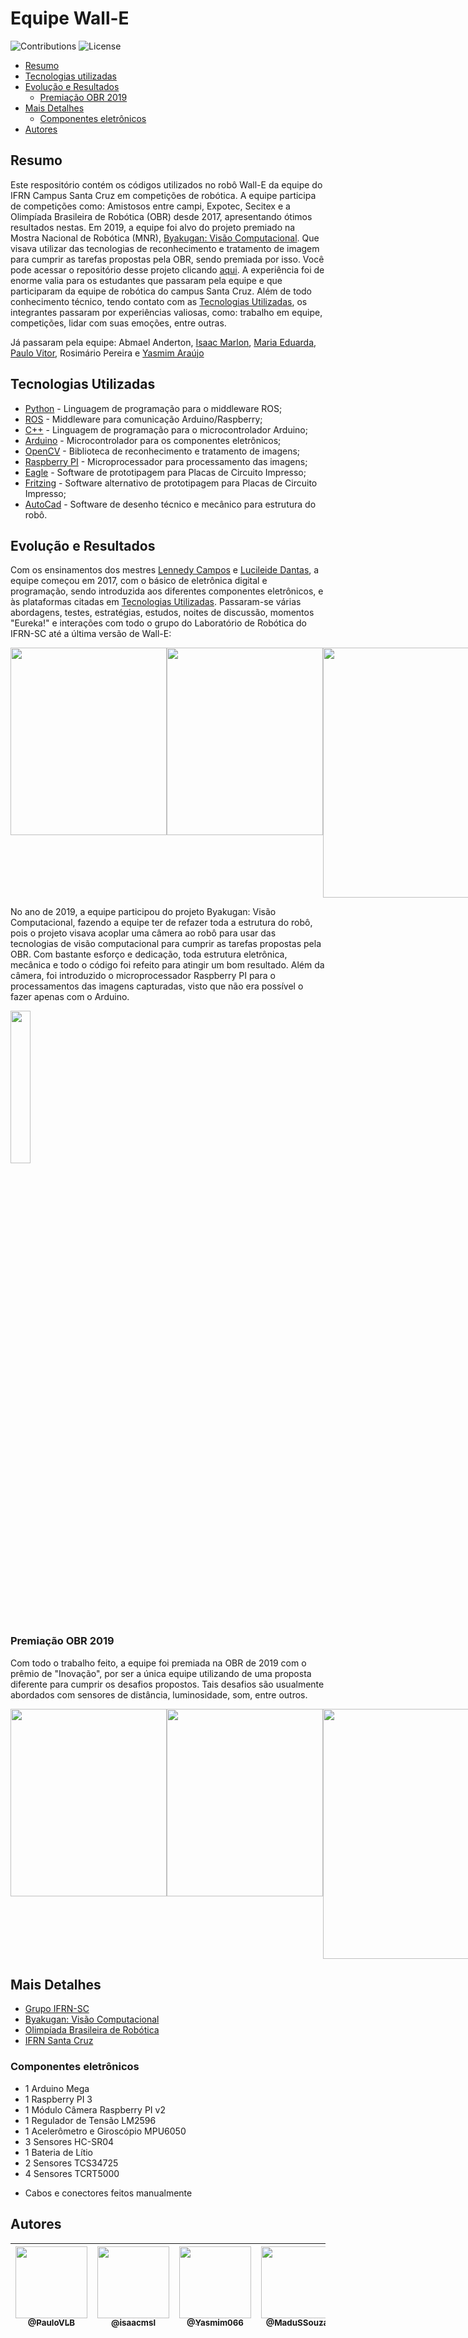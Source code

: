 # Equipe Wall-E

![Contributions](https://img.shields.io/badge/contributions-welcome-brightgreen.svg)
 ![License](https://img.shields.io/github/license/PauloVLB/byakuganv2)

- [Resumo](#resumo)
- [Tecnologias utilizadas](#tecnologias-utilizadas)
- [Evolução e Resultados](#evolução-e-resultados)
    - [Premiação OBR 2019](#premiação-obr-2019)
- [Mais Detalhes](#mais-detalhes)
    - [Componentes eletrônicos](##componentes-eletrônicos)
- [Autores](#autores)


## Resumo 

Este respositório contém os códigos utilizados no robô Wall-E da equipe do IFRN Campus Santa Cruz em competições de robótica. A equipe participa de competições como: Amistosos entre campi, Expotec, Secitex e a Olimpíada Brasileira de Robótica (OBR) desde 2017, apresentando ótimos resultados nestas. Em 2019, a equipe foi alvo do projeto premiado na Mostra Nacional de Robótica (MNR), [Byakugan: Visão Computacional](https://github.com/PauloVLB/byakuganv2). Que visava utilizar das tecnologias de reconhecimento e tratamento de imagem para cumprir as tarefas propostas pela OBR, sendo premiada por isso. Você pode acessar o repositório desse projeto clicando [aqui](https://github.com/PauloVLB/byakuganv2). A experiência foi de enorme valia para os estudantes que passaram pela equipe e que participaram da equipe de robótica do campus Santa Cruz. Além de todo conhecimento técnico, tendo contato com as [Tecnologias Utilizadas](##tecnologias-utilizadas), os integrantes passaram por experiências valiosas, como: trabalho em equipe, competições, lidar com suas emoções, entre outras. 

Já passaram pela equipe: Abmael Anderton, [Isaac Marlon](https://github.com/isaacmsl), [Maria Eduarda](https://github.com/MaduSSouza), [Paulo Vitor](https://github.com/PauloVLB), Rosimário Pereira e [Yasmim Araújo](https://github.com/Yasmim066)

## Tecnologias Utilizadas

- [Python](https://www.python.org/) - Linguagem de programação para o middleware ROS;
- [ROS](http://wiki.ros.org/pt_BR/ROS/Tutorials) - Middleware para comunicação Arduino/Raspberry;
- [C++](https://www.cplusplus.com/) - Linguagem de programação para o microcontrolador Arduino;
- [Arduino](https://www.arduino.cc/) - Microcontrolador para os componentes eletrônicos;
- [OpenCV](https://opencv.org/) - Biblioteca de reconhecimento e tratamento de imagens;
- [Raspberry PI](https://www.raspberrypi.org/) - Microprocessador para processamento das imagens;
- [Eagle](https://www.autodesk.com/products/eagle/overview) - Software de prototipagem para Placas de Circuito Impresso;
- [Fritzing](https://fritzing.org/) - Software alternativo de prototipagem para Placas de Circuito Impresso;
- [AutoCad](https://www.autodesk.com.br/products/autocad/overview) - Software de desenho técnico e mecânico para estrutura do robô.

## Evolução e Resultados

Com os ensinamentos dos mestres [Lennedy Campos](https://github.com/lennedy) e [Lucileide Dantas](https://github.com/lucileidedantas), a equipe começou em 2017, com o básico de eletrônica digital e programação, sendo introduzida aos diferentes componentes eletrônicos, e às plataformas citadas em [Tecnologias Utilizadas](##tecnologias-utilizadas).  Passaram-se várias abordagens, testes, estratégias, estudos, noites de discussão, momentos "Eureka!" e interações com todo o grupo do Laboratório de Robótica do IFRN-SC até a última versão de Wall-E:

<div style="display: flex;">
    <img src="https://user-images.githubusercontent.com/31678236/94839273-218db680-03ed-11eb-9c15-3a52a866baa6.png" width="250px" height="300px">
    <img src="https://user-images.githubusercontent.com/31678236/94826043-49751e00-03dd-11eb-931a-83c8e2fb9699.png" width="250px" height="300px">
    <img src="https://user-images.githubusercontent.com/31678236/94839477-6f0a2380-03ed-11eb-8fcc-06eed482c643.png" width="500px" height="400px">
</div>


<p>No ano de 2019, a equipe participou do projeto Byakugan: Visão Computacional, fazendo a equipe ter de refazer toda a estrutura do robô, pois o projeto visava acoplar uma câmera ao robô para usar das tecnologias de visão computacional para cumprir as tarefas propostas pela OBR. Com bastante esforço e dedicação, toda estrutura eletrônica, mecânica e todo o código foi refeito para atingir um bom resultado. Além da câmera, foi introduzido o microprocessador Raspberry PI para o processamentos das imagens capturadas, visto que não era possível o fazer apenas com o Arduino.</p>

<img src="https://user-images.githubusercontent.com/31678236/94826507-c1434880-03dd-11eb-8217-676c4dd79733.png" width="25%">

### Premiação OBR 2019 

Com todo o trabalho feito, a equipe foi premiada na OBR de 2019 com o prêmio de "Inovação", por ser a única equipe utilizando de uma proposta diferente para cumprir os desafios propostos. Tais desafios são usualmente abordados com sensores de distância, luminosidade, som, entre outros. 

<div style="display: flex;">
    <img src="https://user-images.githubusercontent.com/31678236/94827836-4418d300-03df-11eb-90a7-3cedbbe40cfb.png" width="250px" height="300px">
    <img src="https://user-images.githubusercontent.com/31678236/94827912-572ba300-03df-11eb-8f9f-8295af6e8ab5.png" width="250px" height="300px">
    <img src="https://user-images.githubusercontent.com/31678236/94829400-de2d4b00-03e0-11eb-81d5-fe148d7cb243.png" width="500px" height="400px">
</div>



## Mais Detalhes

- [Grupo IFRN-SC](https://github.com/IFRN-SC)
- [Byakugan: Visão Computacional](https://github.com/PauloVLB/byakuganv2)
- [Olimpíada Brasileira de Robótica](http://www.obr.org.br/)
- [IFRN Santa Cruz](https://portal.ifrn.edu.br/campus/santacruz/)

### Componentes eletrônicos

- 1 Arduino Mega
- 1 Raspberry PI 3
- 1 Módulo Câmera Raspberry PI v2
- 1 Regulador de Tensão LM2596
- 1 Acelerômetro e Giroscópio MPU6050
- 3 Sensores HC-SR04
- 1 Bateria de Lítio
- 2 Sensores TCS34725
- 4 Sensores TCRT5000

* Cabos e conectores feitos manualmente

## Autores

| [<img src="https://avatars3.githubusercontent.com/u/31678236?s=400&v=4" width=115><br><sub>@PauloVLB</sub>](https://github.com/PauloVLB) | [<img src="https://avatars3.githubusercontent.com/u/31693006?s=460&v=4" width=115><br><sub>@isaacmsl</sub>](https://github.com/isaacmsl) | [<img src="https://avatars3.githubusercontent.com/u/31935570?s=400&v=4" width=115><br><sub>@Yasmim066</sub>](https://github.com/Yasmim066) |[<img src="https://avatars3.githubusercontent.com/u/49988538?s=400&v=4" width=115><br><sub>@MaduSSouza</sub>](https://github.com/MaduSSouza) | [<img src="https://avatars3.githubusercontent.com/u/4775968?s=400&v=4" width=115><br><sub>@lennedy</sub>](https://github.com/lennedy) | [<img src="https://avatars3.githubusercontent.com/u/30004376?s=400&v=4" width=115><br><sub>@lucileidedantas</sub>](https://github.com/lucileidedantas) |
| :---: | :---: | :---: | :---: | :---: | :---: |
